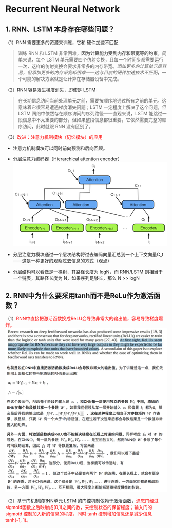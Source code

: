 # Recurrent Neural Network
## 1. RNN、LSTM 本身存在哪些问题？
（1）RNN 需要更多的资源来训练，它和 硬件加速不匹配
> 训练 RNN 和 LSTM 非常困难，**因为计算能力受到内存和带宽等的约束**。简单来说，每个 LSTM 单元需要四个仿射变换，且每一个时间步都需要运行一次，这样的仿射变换会要求非常多的内存带宽。*添加更多的计算单元很容易，但添加更多的内存带宽却很难——这与目前的硬件加速技术不匹配*，一个可能的解决方案就是让计算在存储器设备中完成。

（2）RNN 容易发生梯度消失，即使是 LSTM
> 在长期信息访问当前处理单元之前，需要按顺序地通过所有之前的单元。这意味着它很容易遭遇梯度消失问题；LSTM 一定程度上解决了这个问题，但 LSTM 网络中依然存在顺序访问的序列路径——直观来说，LSTM 能跳过一段信息中不太重要的部分，但如果整段信息都很重要，它依然需要完整的顺序访问，此时就跟 RNN 没有区别了。

（3）<font color='red'>改进：注意力机制模块（记忆模块）的应用</font>
- 注意力机制模块可以同时前向预测和后向回顾。
- 分层注意力编码器（Hierarchical attention encoder）
![](../assets/deep_learning/hierarchical_attention_encoder.png)

- 分层注意力模块通过一个层次结构将过去编码向量汇总到一个上下文向量C_t ——这是一种更好的观察过去信息的方式（观点）
- 分层结构可以看做是一棵树，其路径长度为 logN，而 RNN/LSTM 则相当于一个链表，其路径长度为 N，如果序列足够长，那么 N >> logN

## 2. RNN中为什么要采用tanh而不是ReLu作为激活函数？
（1）<font color='red'>RNN中直接把激活函数换成ReLU会导致非常大的输出值，容易导致梯度爆炸。</font>
![](../assets/deep_learning/why_relu_not_used_in_rnn.png)

（2）基于门机制的RNN单元
LSTM 的门控机制依赖于激活函数，<font color='red'>遗忘门经过sigmoid函数之后映射成(0,1)之间的数，来控制状态的保留程度；输入门的 sigmoid 控制加入新的信息的程度，同时 tanh 控制增加信息还是减少信息 tanh(-1, 1)。
